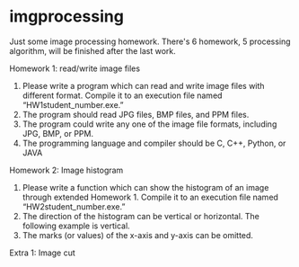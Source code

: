 # imgprocessing
Just some image processing homework.
There's 6 homework, 5 processing algorithm, will be finished after the last work.

Homework 1: read/write image files
1.	Please write a program which can read and write image files with different format. Compile it to an execution file named “HW1student_number.exe.”
2.	The program should read JPG files, BMP files, and PPM files.
3.	The program could write any one of the image file formats, including JPG, BMP, or PPM.
4.	The programming language and compiler should be C, C++, Python, or JAVA

Homework 2: Image histogram
1.  Please write a function which can show the histogram of an image through extended Homework 1. Compile it to an execution file named “HW2student_number.exe.”
2.  The direction of the histogram can be vertical or horizontal. The following example is vertical.
3.  The marks (or values) of the x-axis and y-axis can be omitted.

Extra 1: Image cut
